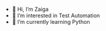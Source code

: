 - 👋 Hi, I’m Zaiga
- 👀 I’m interested in Test Automation
- 🌱 I’m currently learning Python

<!---
ZLange/ZLange is a ✨ special ✨ repository because its `README.md` (this file) appears on your GitHub profile.
You can click the Preview link to take a look at your changes.
--->
